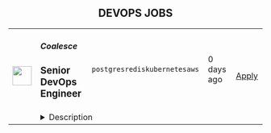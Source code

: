 <div align="center"><h2>DEVOPS JOBS</h2></div><table><tr>
                <td width="100" height="100" rowspan="2">
                    <img src="https://avatars.githubusercontent.com/u/114246237?s=200&v=4" width="38px" height="auto">
                </td>
                <td width="300">
                    <h5>Coalesce</h5>
                    <h3> Senior DevOps Engineer </h3>
                </td>
                <td width="300">
                    <code>postgres</code><code>redis</code><code>kubernetes</code><code>aws</code>
                </td>
                <td width="200">
                <text>0 days ago</text>
                </td>
                <td width="100" rowspan="2">
                <a href="https://www.realworkfromanywhere.com/jobs/senior-devops-engineer-coalesce-940" align="right" target="_blank">Apply</a>
                </td>
            </tr>
            <tr>
                <td colspan="3">
                <details><summary>Description</summary>
                <h1>About Coalesce</h1><p style="min-height:1.5em">Coalesce is on a mission to make the modern data stack effortless for everyone. Our platform powers data modeling, transformation, catalog, and governance for some of the world's most important analytics teams. Customers rely on Coalesce as the core platform for running their data operations, enabling the discovery and transformation of their data into useful, consistent analytics insights that power their business.</p><p style="min-height:1.5em"></p><h1>About the DevOps / Infrastructure Team</h1><p style="min-height:1.5em">We are small and nimble, but mighty and now… growing! We are a team of DevOps generalists who each bring unique experience &amp; skillsets. We are a collaborative and open to new ideas and approaches that will help us level up as a department- do you want to contribute and help us build?</p><p style="min-height:1.5em">We are tasked with building and maintaining the cloud platform the Coalesce application runs on. We work to ensure that the platform is scalable, resilient, auditable and reproducible and we do this by embracing Infrastructure as Code (IaC) using Terraform and automation, constantly refining and improving - sharpening the axe - to further our team’s goals and add value to the business. As a department we’re responsible not only for cloud infrastructure, but also CI/CD used to test and deploy our application, and security compliance + audit in partnership with our Security Team.</p><p style="min-height:1.5em"></p><h1>Our Stack</h1><p style="min-height:1.5em">The App</p><ul style="min-height:1.5em"><li><p style="min-height:1.5em">Coalesce is built on TypeScript and React, and runs on Node.js with some Go and Python in different spots. Postgres, Redis, Firebase for storage.</p></li></ul><p style="min-height:1.5em">The Infra</p><ul style="min-height:1.5em"><li><p style="min-height:1.5em">Managed Kubernetes across AWS, Azure, GCP (20+ deployments)</p></li><li><p style="min-height:1.5em">Kubernetes resources are managed via Kustomize, deployed using ArgoCD</p></li><li><p style="min-height:1.5em">Cloud infrastructure is deployed and managed using Terraform</p></li><li><p style="min-height:1.5em">GitHub for source control + GitHub Actions for CI/CD</p></li><li><p style="min-height:1.5em">DataDog, PagerDuty, Tailscale, Slack, Lucid, Zoom and of course Snowflake, Databricks &amp; Fabric</p></li></ul><p style="min-height:1.5em"></p><h1>What You’ll Do</h1><p style="min-height:1.5em">We’re looking to add a DevOps generalist to the team. You should have solid experience with standard DevOps toolsets including a lot of what is mentioned above. You will be actively working to help us architect, design and implement the infrastructure that powers the Coalesce application, empowering our software engineers, and helping to test and deploy our software to kubernetes clusters in regions across the globe in all three major clouds.</p><ul style="min-height:1.5em"><li><p style="min-height:1.5em">Deploy and manage cloud infrastructure across all three clouds using Terraform IaC</p></li><li><p style="min-height:1.5em">Architect, build and maintain reliable CI/CD pipelines in Github Actions and ArgoCD</p></li><li><p style="min-height:1.5em">Build and maintain tests to provide observability and alerting coverage across our infrastructure</p></li><li><p style="min-height:1.5em">Contribute to decisions around our departmental roadmap and project priorities</p><p style="min-height:1.5em"></p></li></ul><h1>What you Bring</h1><ul style="min-height:1.5em"><li><p style="min-height:1.5em">Minimum 5+ years (prefer more) of experience in DevOps, SRE, or platform engineering, cloud infrastructure engineering or similar roles with a strong emphasis on cloud infrastructure, automation and security.</p></li><li><p style="min-height:1.5em">Deeply proficient in Kubernetes, Linux, and associated toolsets, with expertise in related security principles including cluster and deployment policies</p></li><li><p style="min-height:1.5em">Solid expertise with building, scaling, and optimizing CI/CD pipelines (Github Actions / Gitlab)</p></li><li><p style="min-height:1.5em">Strong background with Infrastructure as Code (IaC) using Terraform across AWS, GCP, and Azure.</p></li><li><p style="min-height:1.5em">Proficiency in scripting languages like Python, Go, or Bash, for automation and custom security tooling.</p></li><li><p style="min-height:1.5em">Understanding of cloud provider offerings, toolsets and architecture best practices.</p></li><li><p style="min-height:1.5em">Solid understanding of networking principles and protocols, especially as it relates to networking in the clouds.</p></li><li><p style="min-height:1.5em">Experience adhering to security frameworks (SOC 2) and working with security teams to triage vulnerabilities or other findings.</p></li></ul><p style="min-height:1.5em"></p><h1>Bonus Points</h1><ul style="min-height:1.5em"><li><p style="min-height:1.5em">Previous Experience as a Data Engineer, working with ETL pipelines, Data Warehouses</p></li><li><p style="min-height:1.5em">CISM, CISSP, or other security certifications</p></li><li><p style="min-height:1.5em">AWS, Azure, or GCP Associate or Professional Level Certifications (Architect, Developer, Security, etc)</p></li><li><p style="min-height:1.5em">Kubernetes certifications including CKA, CKS, KCNA, KCSA, CKAD</p></li></ul><p style="min-height:1.5em"></p><h1>Benefits in the US 🇺🇸</h1><p style="min-height:1.5em">Coalesce offers the following benefits for this position, subject to applicable eligibility requirements: Medical insurance; Dental insurance; Vision insurance; Life, AD&amp;D, and Disability Insurance; Unlimited Paid Time off, Paid Sick Time, Equity, Internet Reimbursement, WFH Office Set-Up Reimbursement, 401(k) retirement plan, and Company Annual Leave between December 26- January 2.</p><p style="min-height:1.5em">Since our founding in 2020, Coalesce has been on a mission to improve the lives of data professionals by making data transformation as efficient and intuitive as possible. We’re putting an end to the days of arduous manual coding and inflexible GUIs by providing a best of both worlds solution.</p><p style="min-height:1.5em">We're a remote and culture-first company. We believe that a strong, intentional culture is key to attracting and retaining world-class talent. Here, you’ll find a workplace built on radical honesty, deep trust, empathy, and a shared commitment to continuous learning and growth. </p><p style="min-height:1.5em">Coalesce is an equal opportunity employer. We welcome applicants of all backgrounds and are committed to fostering an inclusive, accessible environment. If you need accommodations during the application process, please let us know. </p>
                </details>
                </td>
            </tr></table>